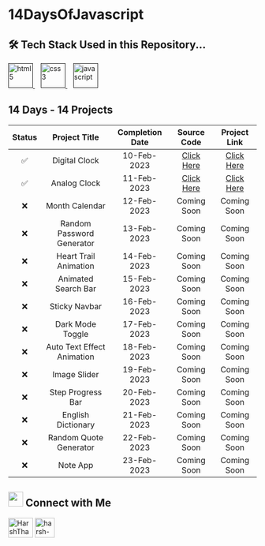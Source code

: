 # 14DaysOfJavascript


## 🛠 Tech Stack Used in this Repository...
 <a href="" target="_blank"> <img src="https://camo.githubusercontent.com/c3a116928dc4560b0b08d4b4afe69b34844171f896529cc7572674965f2cd66c/68747470733a2f2f63646e2d69636f6e732d706e672e666c617469636f6e2e636f6d2f3132382f3137342f3137343835342e706e67" alt="html5" height="50" width="50"/> </a> 
   &nbsp;&nbsp;
 <a href="" target="_blank"> <img src="https://camo.githubusercontent.com/19245ec17eda7364486b88211a4f9893001661c78d384430843df7584f30ec4e/68747470733a2f2f63646e2d69636f6e732d706e672e666c617469636f6e2e636f6d2f3132382f3733322f3733323139302e706e67" alt="css3" height="50" width="50"/> </a>
   &nbsp;&nbsp;
  <a href="" target="_blank"> <img src="https://camo.githubusercontent.com/c5b45f4b07364324947b8a0cb15e93ff32890d94321295fb8254aa06d1c5dc55/68747470733a2f2f63646e2d69636f6e732d706e672e666c617469636f6e2e636f6d2f3132382f353936382f353936383239322e706e67" alt="javascript" height="50" width="50"/> </a>
  

## 14 Days - 14 Projects

| Status | Project Title | Completion Date | Source Code | Project Link |
|:-: | :-:           |:-:              | :-:         | :-:          |
| ✅ | Digital Clock             | 10-Feb-2023 | [Click Here](https://github.com/krupalitrivedi/digital-clock) | [Click Here](https://digital-clock-omega-silk.vercel.app/) |
| ✅ | Analog Clock              | 11-Feb-2023 | [Click Here](https://github.com/krupalitrivedi/analog-clock)  | [Click Here](https://analog-clock-jade.vercel.app/)    |
| ❌ | Month Calendar            | 12-Feb-2023 | Coming Soon  | Coming Soon    |
| ❌ | Random Password Generator | 13-Feb-2023 | Coming Soon  | Coming Soon |
| ❌ | Heart Trail Animation     | 14-Feb-2023 | Coming Soon  | Coming Soon    |
| ❌ | Animated Search Bar       | 15-Feb-2023 | Coming Soon  | Coming Soon    |
| ❌ | Sticky Navbar             | 16-Feb-2023 | Coming Soon  | Coming Soon    |
| ❌ | Dark Mode Toggle          | 17-Feb-2023 | Coming Soon  | Coming Soon    |
| ❌ | Auto Text Effect Animation| 18-Feb-2023 | Coming Soon  |Coming Soon|
| ❌ | Image Slider              | 19-Feb-2023 | Coming Soon  | Coming Soon    |
| ❌ | Step Progress Bar         | 20-Feb-2023 | Coming Soon  | Coming Soon    |
| ❌ | English Dictionary        | 21-Feb-2023 | Coming Soon  | Coming Soon    |
| ❌ | Random Quote Generator    | 22-Feb-2023 | Coming Soon  | Coming Soon    |
| ❌ | Note App                  | 23-Feb-2023 | Coming Soon  | Coming Soon    |



## <img src="https://camo.githubusercontent.com/7d747cc08b78d016646aed967d248840d37bb148002f56f7f24bc0f4e56ff540/68747470733a2f2f63646e2d69636f6e732d706e672e666c617469636f6e2e636f6d2f3132382f333433372f333433373239372e706e67" width="30" /> Connect with Me
<p>
 <a href="https://twitter.com/chai_really" target="blank"><img align="center" src="https://upload.wikimedia.org/wikipedia/commons/thumb/4/4f/Twitter-logo.svg/1200px-Twitter-logo.svg.png" alt="HarshThakkar971" height="40" width="50" /></a>
  	<a href="https://linkedin.com/in/krupalitrivedii" target="blank"><img align="center" src="https://upload.wikimedia.org/wikipedia/commons/thumb/c/ca/LinkedIn_logo_initials.png/800px-LinkedIn_logo_initials.png" alt="harsh-thakkar-7764bb1a4" height="40" width="40" /></a></p>
  
 
 
